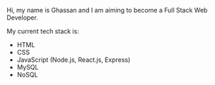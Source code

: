 Hi, my name is Ghassan and I am aiming to become a Full Stack Web Developer.

My current tech stack is:
- HTML
- CSS
- JavaScript (Node.js, React.js, Express)
- MySQL
- NoSQL

<!---
ghassanalassadi/ghassanalassadi is a ✨ special ✨ repository because its `README.md` (this file) appears on your GitHub profile.
You can click the Preview link to take a look at your changes.
--->
